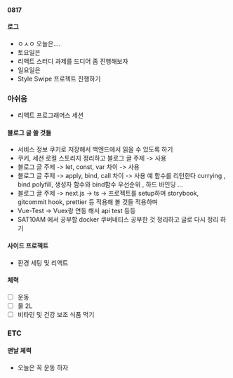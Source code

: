 #### 0817

#### 로그

- ㅇㅅㅇ 오늘은....
- 토요일은
- 리액트 스터디 과제를 드디어 좀 진행해보자
- 일요일은
- Style Swipe 프로젝트 진행하기

### 아쉬움

- 리액트 프로그래머스 세션

#### 블로그 글 쓸 것들

- 서비스 정보 쿠키로 저장해서 백엔드에서 읽을 수 있도록 하기
- 쿠키, 세션 로컬 스토리지 정리하고 블로그 글 주제 -> 사용
- 블로그 글 주제 -> let, const, var 차이 -> 사용
- 블로그 글 주제 -> apply, bind, call 차이 -> 사용 예 함수를 리턴한다 currying , bind polyfill, 생성자 함수와 bind함수 우선순위 , 하드 바인딩 ...
- 블로그 글 주제 -> next.js -> ts -> 프로젝트를 setup하며 storybook, gitcommit hook, prettier 등 적용해 볼 것들 적용하며
- Vue-Test -> Vuex랑 연동 해서 api test 등등
- SAT10AM 에서 공부할 docker 쿠버네티스 공부한 것 정리하고 글로 다시 정리 하기

#### 사이드 프로젝트

- 환경 세팅 및 리액트

#### 체력

- [ ] 운동
- [ ] 물 2L
- [ ] 비타민 및 건강 보조 식품 먹기

### ETC

#### 맨날 체력

- 오늘은 꼭 운동 하자
